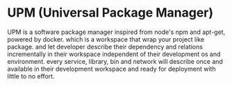 # UPM (Universal Package Manager)
UPM is a software package manager inspired from node's npm and apt-get, powered by docker. which is a workspace that wrap your project like package.
and let developer describe their dependency and relations incrementally in their workspace independent of their development os and environment.
every service, library, bin and network will describe once and available in their development workspace and ready for deployment with little to no effort.





